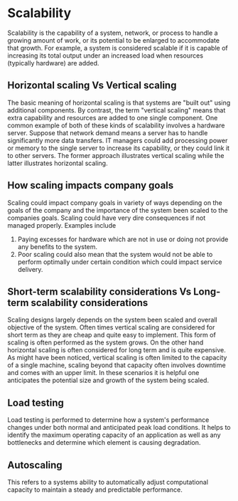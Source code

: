 # Scalability
Scalability is the capability of a system, network, or process to handle a growing amount of work, or its potential to be enlarged to accommodate that growth. For example, a system is considered scalable if it is capable of increasing its total output under an increased load when resources (typically hardware) are added.

**Horizontal scaling Vs Vertical scaling**
----------------------------------------
The basic meaning of horizontal scaling is that systems are "built out" using additional components. By contrast, the term "vertical scaling" means that extra capability and resources are added to one single component. One common example of both of these kinds of scalability involves a hardware server. Suppose that network demand means a server has to handle significantly more data transfers. IT managers could add processing power or memory to the single server to increase its capability, or they could link it to other servers. The former approach illustrates vertical scaling while the latter illustrates horizontal scaling.

**How scaling impacts company goals**
-----------------------------------
Scaling could impact company goals in variety of ways depending on the goals of the company and the importance of the system been scaled to the companies goals. Scaling could have very dire consequences if not managed properly. Examples include
1. Paying excesses for hardware which are not in use or doing not provide any benefits to the system.
2. Poor scaling could also mean that the system would not be able to perform optimally under certain condition which could impact service delivery.

**Short-term scalability considerations Vs Long-term scalability considerations**
-------------------------------------------------------------------------------
Scaling designs largely depends on the system been scaled and overall objective of the system. Often times vertical scaling are considered for short term as they are cheap and quite easy to implement. This form of scaling is often performed as the system grows. On the other hand horizontal scaling is often considered for long term and is quite expensive. As might have been noticed, vertical scaling is often limited to the capacity of a single machine, scaling beyond that capacity often involves downtime and comes with an upper limit. In these scenarios it is helpful one anticipates the potential size and growth of the system being scaled.

**Load testing**
--------------
Load testing is performed to determine how a system's performance changes under both normal and anticipated peak load conditions. It helps to identify the maximum operating capacity of an application as well as any bottlenecks and determine which element is causing degradation.

**Autoscaling**
-------------
This refers to a systems ability to automatically adjust computational capacity to maintain a steady and predictable performance.